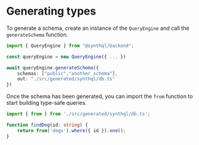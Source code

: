 # Generating types

To generate a schema, create an instance of the `QueryEngine` and call the `generateSchema` function.

```ts
import { QueryEngine } from "@synthql/backend";

const queryEngine = new QueryEngine({ ... })

await queryEngine.generateSchema({
    schemas: ["public","another_schema"],
    out: "./src/generated/synthql/db.ts"
})
```

Once the schema has been generated, you can import the `from` function to start building type-safe queries.

```ts
import { from } from './src/generated/synthql/db.ts';

function findDog(id: string) {
    return from('dogs').where({ id }).one();
}
```
